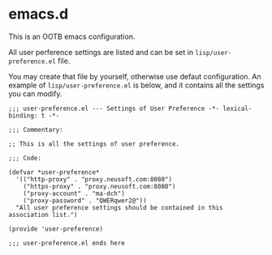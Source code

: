 # emacs.d

This is an OOTB emacs configuration.

All user perference settings are listed and can be set in `lisp/user-preference.el` file.

You may create that file by yourself, otherwise use defaut configuration.
An example of `lisp/user-preference.el` is below, and it contains all the settings you can modify.

```elisp
;;; user-preference.el --- Settings of User Preference -*- lexical-binding: t -*-

;;; Commentary:

;; This is all the settings of user preference.

;;; Code:

(defvar *user-preference*
  '(("http-proxy" . "proxy.neusoft.com:8080")
    ("https-proxy" . "proxy.neusoft.com:8080")
    ("proxy-account" . "ma-dch")
    ("proxy-password" . "QWERqwer2@"))
  "All user preference settings should be contained in this association list.")

(provide 'user-preference)

;;; user-preference.el ends here
```

